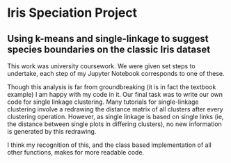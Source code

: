 # Iris Speciation Project
## Using k-means and single-linkage to suggest species boundaries on the classic Iris dataset
This work was university coursework. We were given set steps to undertake, each step of my Jupyter Notebook corresponds to one of these.

Though this analysis is far from groundbreaking (it is in fact the textbook example) I am happy with my code in it. Our final task was to write our own code for single linkage clustering. Many tutorials for single-linkage clustering involve a redrawing the distance matrix of all clusters after every clustering operation. However, as single linkage is based on single links (ie, the distance between single plots in differing clusters), no new information is generated by this redrawing. 

I think my recognition of this, and the class based implementation of all other functions, makes for more readable code.
